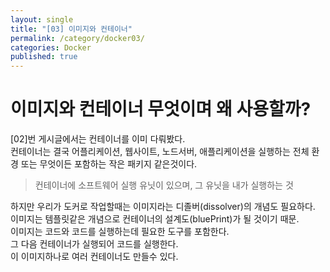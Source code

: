 ```yaml
---
layout: single
title: "[03] 이미지와 컨테이너"
permalink: /category/docker03/
categories: Docker
published: true
---
```


# 이미지와 컨테이너 무엇이며 왜 사용할까?
[02]번 게시글에서는 컨테이너를 이미 다뤄봤다.  
컨테이너는 결국 어플리케이션, 웹사이트, 노드서버, 애플리케이션을 실행하는 전체 환경 또는 무엇이든 포함하는 작은 패키지 같은것이다.
> 컨테이너에 소프트웨어 실행 유닛이 있으며, 그 유닛을 내가 실행하는 것  

하지만 우리가 도커로 작업할때는 이미지라는 디졸버(dissolver)의 개념도 필요하다.  
이미지는 템플릿같은 개념으로 컨테이너의 설계도(bluePrint)가 될 것이기 때문.  
이미지는 코드와 코드를 실행하는데 필요한 도구를 포함한다.  
그 다음 컨테이너가 실행되어 코드를 실행한다.  
이 이미지하나로 여러 컨테이너도 만들수 있다.
